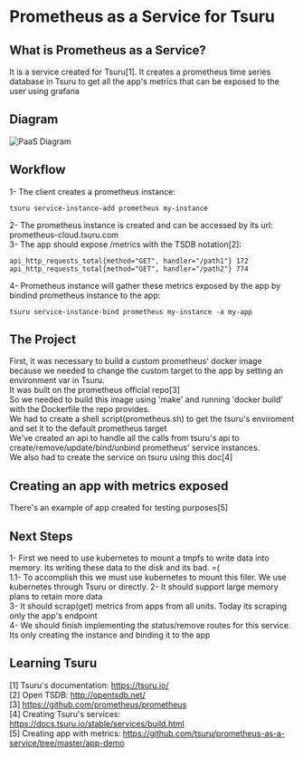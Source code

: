 # Prometheus as a Service for Tsuru

## What is Prometheus as a Service?
It is a service created for Tsuru[1]. It creates a prometheus time series database in Tsuru to get all the app's metrics that can be exposed to the user using grafana

## Diagram
![PaaS Diagram](https://github.com/tsuru/prometheus-as-a-service/blob/master/images/diagram.png?raw=true)

## Workflow
1- The client creates a prometheus instance: 
```
tsuru service-instance-add prometheus my-instance
```
2- The prometheus instance is created and can be accessed by its url: prometheus-cloud.tsuru.com  
3- The app should expose /metrics with the TSDB notation[2]:  
```
api_http_requests_total{method="GET", handler="/path1"} 172
api_http_requests_total{method="GET", handler="/path2"} 774
```
4- Prometheus instance will gather these metrics exposed by the app by bindind prometheus instance to the app:  
```
tsuru service-instance-bind prometheus my-instance -a my-app
```

## The Project
First, it was necessary to build a custom prometheus' docker image because we needed to change the custom target to the app by setting an environment var in Tsuru.  
It was built on the prometheus official repo[3]  
So we needed to build this image using 'make' and running 'docker build' with the Dockerfile the repo provides.  
We had to create a shell script(prometheus.sh) to get the tsuru's enviroment and set it to the default prometheus target  
We've created an api to handle all the calls from tsuru's api to create/remove/update/bind/unbind prometheus' service instances.  
We also had to create the service on tsuru using this doc[4]  

## Creating an app with metrics exposed
There's an example of app created for testing purposes[5]  

## Next Steps
1- First we need to use kubernetes to mount a tmpfs to write data into memory. Its writing these data to the disk and its bad. =(  
1.1- To accomplish this we must use kubernetes to mount this filer. We use kubernetes through Tsuru or directly.
2- It should support large memory plans to retain more data  
3- It should scrap(get) metrics from apps from all units. Today its scraping only the app's endpoint  
4- We should finish implementing the status/remove routes for this service. Its only creating the instance and binding it to the app  

## Learning Tsuru
[1] Tsuru's documentation: https://tsuru.io/  
[2] Open TSDB: http://opentsdb.net/  
[3] https://github.com/prometheus/prometheus  
[4] Creating Tsuru's services: https://docs.tsuru.io/stable/services/build.html  
[5] Creating app with metrics: https://github.com/tsuru/prometheus-as-a-service/tree/master/app-demo  
